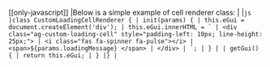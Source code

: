 [[only-javascript]]
|Below is a simple example of cell renderer class:
|
|`` js |class CustomLoadingCellRenderer { | init(params) { | this.eGui = document.createElement('div'); | this.eGui.innerHTML = ` | <div class="ag-custom-loading-cell" style="padding-left: 10px; line-height: 25px;"> | <i class="fas fa-spinner fa-pulse"></i> | <span>${params.loadingMessage} </span> | </div> | `; | } | | getGui() { | return this.eGui; | } |} | ``
